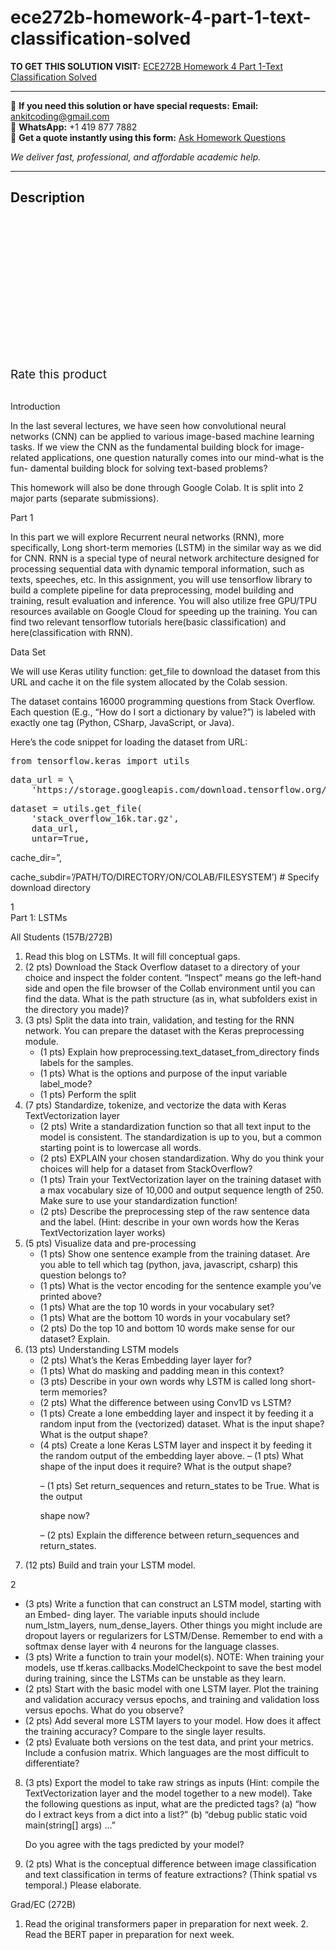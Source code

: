 # ece272b-homework-4-part-1-text-classification-solved
**TO GET THIS SOLUTION VISIT:** [ECE272B Homework 4 Part 1-Text Classification Solved](https://www.ankitcodinghub.com/product/ece272b-homework-4-part-1-text-classification-solved/)


---

📩 **If you need this solution or have special requests:** **Email:** ankitcoding@gmail.com  
📱 **WhatsApp:** +1 419 877 7882  
📄 **Get a quote instantly using this form:** [Ask Homework Questions](https://www.ankitcodinghub.com/services/ask-homework-questions/)

*We deliver fast, professional, and affordable academic help.*

---

<h2>Description</h2>



<div class="kk-star-ratings kksr-auto kksr-align-center kksr-valign-top" data-payload="{&quot;align&quot;:&quot;center&quot;,&quot;id&quot;:&quot;100186&quot;,&quot;slug&quot;:&quot;default&quot;,&quot;valign&quot;:&quot;top&quot;,&quot;ignore&quot;:&quot;&quot;,&quot;reference&quot;:&quot;auto&quot;,&quot;class&quot;:&quot;&quot;,&quot;count&quot;:&quot;0&quot;,&quot;legendonly&quot;:&quot;&quot;,&quot;readonly&quot;:&quot;&quot;,&quot;score&quot;:&quot;0&quot;,&quot;starsonly&quot;:&quot;&quot;,&quot;best&quot;:&quot;5&quot;,&quot;gap&quot;:&quot;4&quot;,&quot;greet&quot;:&quot;Rate this product&quot;,&quot;legend&quot;:&quot;0\/5 - (0 votes)&quot;,&quot;size&quot;:&quot;24&quot;,&quot;title&quot;:&quot;ECE272B Homework 4 Part 1-Text Classification Solved&quot;,&quot;width&quot;:&quot;0&quot;,&quot;_legend&quot;:&quot;{score}\/{best} - ({count} {votes})&quot;,&quot;font_factor&quot;:&quot;1.25&quot;}">

<div class="kksr-stars">

<div class="kksr-stars-inactive">
            <div class="kksr-star" data-star="1" style="padding-right: 4px">


<div class="kksr-icon" style="width: 24px; height: 24px;"></div>
        </div>
            <div class="kksr-star" data-star="2" style="padding-right: 4px">


<div class="kksr-icon" style="width: 24px; height: 24px;"></div>
        </div>
            <div class="kksr-star" data-star="3" style="padding-right: 4px">


<div class="kksr-icon" style="width: 24px; height: 24px;"></div>
        </div>
            <div class="kksr-star" data-star="4" style="padding-right: 4px">


<div class="kksr-icon" style="width: 24px; height: 24px;"></div>
        </div>
            <div class="kksr-star" data-star="5" style="padding-right: 4px">


<div class="kksr-icon" style="width: 24px; height: 24px;"></div>
        </div>
    </div>

<div class="kksr-stars-active" style="width: 0px;">
            <div class="kksr-star" style="padding-right: 4px">


<div class="kksr-icon" style="width: 24px; height: 24px;"></div>
        </div>
            <div class="kksr-star" style="padding-right: 4px">


<div class="kksr-icon" style="width: 24px; height: 24px;"></div>
        </div>
            <div class="kksr-star" style="padding-right: 4px">


<div class="kksr-icon" style="width: 24px; height: 24px;"></div>
        </div>
            <div class="kksr-star" style="padding-right: 4px">


<div class="kksr-icon" style="width: 24px; height: 24px;"></div>
        </div>
            <div class="kksr-star" style="padding-right: 4px">


<div class="kksr-icon" style="width: 24px; height: 24px;"></div>
        </div>
    </div>
</div>


<div class="kksr-legend" style="font-size: 19.2px;">
            <span class="kksr-muted">Rate this product</span>
    </div>
    </div>
<div class="page" title="Page 1">
<div class="layoutArea">
<div class="column">
&nbsp;

Introduction

In the last several lectures, we have seen how convolutional neural networks (CNN) can be applied to various image-based machine learning tasks. If we view the CNN as the fundamental building block for image-related applications, one question naturally comes into our mind-what is the fun- damental building block for solving text-based problems?

This homework will also be done through Google Colab. It is split into 2 major parts (separate submissions).

Part 1

In this part we will explore Recurrent neural networks (RNN), more specifically, Long short-term memories (LSTM) in the similar way as we did for CNN. RNN is a special type of neural network architecture designed for processing sequential data with dynamic temporal information, such as texts, speeches, etc. In this assignment, you will use tensorflow library to build a complete pipeline for data preprocessing, model building and training, result evaluation and inference. You will also utilize free GPU/TPU resources available on Google Cloud for speeding up the training. You can find two relevant tensorflow tutorials here(basic classification) and here(classification with RNN).

Data Set

We will use Keras utility function: get_file to download the dataset from this URL and cache it on the file system allocated by the Colab session.

The dataset contains 16000 programming questions from Stack Overflow. Each question (E.g., “How do I sort a dictionary by value?”) is labeled with exactly one tag (Python, CSharp, JavaScript, or Java).

Here’s the code snippet for loading the dataset from URL:

<pre>from tensorflow.keras import utils
</pre>
<pre>data_url = \
    'https://storage.googleapis.com/download.tensorflow.org/data/stack_overflow_16k.tar.gz'
</pre>
<pre>dataset = utils.get_file(
    'stack_overflow_16k.tar.gz',
    data_url,
    untar=True,
</pre>
cache_dir=”,

cache_subdir=’/PATH/TO/DIRECTORY/ON/COLAB/FILESYSTEM’) # Specify download directory

</div>
</div>
<div class="layoutArea">
<div class="column">
1

</div>
</div>
</div>
<div class="page" title="Page 2">
<div class="layoutArea">
<div class="column">
Part 1: LSTMs

All Students (157B/272B)

<ol>
<li>Read this blog on LSTMs. It will fill conceptual gaps.</li>
<li>(2 pts) Download the Stack Overflow dataset to a directory of your choice and inspect the folder content. “Inspect” means go the left-hand side and open the file browser of the Collab environment until you can find the data. What is the path structure (as in, what subfolders exist in the directory you made)?</li>
<li>(3 pts) Split the data into train, validation, and testing for the RNN network. You can prepare the dataset with the Keras preprocessing module.
<ul>
<li>(1 pts) Explain how preprocessing.text_dataset_from_directory finds labels for the samples.</li>
<li>(1 pts) What is the options and purpose of the input variable label_mode?</li>
<li>(1 pts) Perform the split</li>
</ul>
</li>
<li>(7 pts) Standardize, tokenize, and vectorize the data with Keras TextVectorization layer
<ul>
<li>(2 pts) Write a standardization function so that all text input to the model is consistent.
The standardization is up to you, but a common starting point is to lowercase all words.
</li>
<li>(2 pts) EXPLAIN your chosen standardization. Why do you think your choices will help for a dataset from StackOverflow?</li>
<li>(1 pts) Train your TextVectorization layer on the training dataset with a max vocabulary size of 10,000 and output sequence length of 250. Make sure to use your standardization function!</li>
<li>(2 pts) Describe the preprocessing step of the raw sentence data and the label. (Hint: describe in your own words how the Keras TextVectorization layer works)</li>
</ul>
</li>
<li>(5 pts) Visualize data and pre-processing
<ul>
<li>(1 pts) Show one sentence example from the training dataset. Are you able to tell which tag (python, java, javascript, csharp) this question belongs to?</li>
<li>(1 pts) What is the vector encoding for the sentence example you’ve printed above?</li>
<li>(1 pts) What are the top 10 words in your vocabulary set?</li>
<li>(1 pts) What are the bottom 10 words in your vocabulary set?</li>
<li>(2 pts) Do the top 10 and bottom 10 words make sense for our dataset? Explain.</li>
</ul>
</li>
<li>(13 pts) Understanding LSTM models
<ul>
<li>(2 pts) What’s the Keras Embedding layer layer for?</li>
<li>(1 pts) What do masking and padding mean in this context?</li>
<li>(3 pts) Describe in your own words why LSTM is called long short-term memories?</li>
<li>(2 pts) What the difference between using Conv1D vs LSTM?</li>
<li>(1 pts) Create a lone embedding layer and inspect it by feeding it a random input from the (vectorized) dataset. What is the input shape? What is the output shape?</li>
<li>(4 pts) Create a lone Keras LSTM layer and inspect it by feeding it the random output of the embedding layer above.
– (1 pts) What shape of the input does it require? What is the output shape?

– (1 pts) Set return_sequences and return_states to be True. What is the output

shape now?

– (2 pts) Explain the difference between return_sequences and return_states.
</li>
</ul>
</li>
<li>(12 pts) Build and train your LSTM model.</li>
</ol>
</div>
</div>
<div class="layoutArea">
<div class="column">
2

</div>
</div>
</div>
<div class="page" title="Page 3">
<div class="layoutArea">
<div class="column">
<ul>
<li>(3 pts) Write a function that can construct an LSTM model, starting with an Embed- ding layer. The variable inputs should include num_lstm_layers, num_dense_layers. Other things you might include are dropout layers or regularizers for LSTM/Dense. Remember to end with a softmax dense layer with 4 neurons for the language classes.</li>
<li>(3 pts) Write a function to train your model(s). NOTE: When training your models, use tf.keras.callbacks.ModelCheckpoint to save the best model during training, since the LSTMs can be unstable as they learn.</li>
<li>(2 pts) Start with the basic model with one LSTM layer. Plot the training and validation accuracy versus epochs, and training and validation loss versus epochs. What do you observe?</li>
<li>(2 pts) Add several more LSTM layers to your model. How does it affect the training accuracy? Compare to the single layer results.</li>
<li>(2 pts) Evaluate both versions on the test data, and print your metrics. Include a confusion matrix. Which languages are the most difficult to differentiate?</li>
</ul>
<ol start="8">
<li>(3 pts) Export the model to take raw strings as inputs (Hint: compile the TextVectorization layer and the model together to a new model). Take the following questions as input, what are the predicted tags?
(a) “how do I extract keys from a dict into a list?” (b) “debug public static void main(string[] args) …”

Do you agree with the tags predicted by your model?
</li>
<li>(2 pts) What is the conceptual difference between image classification and text classification in terms of feature extractions? (Think spatial vs temporal.) Please elaborate.</li>
</ol>
Grad/EC (272B)

1. Read the original transformers paper in preparation for next week. 2. Read the BERT paper in preparation for next week.

</div>
</div>
<div class="layoutArea">
<div class="column">
&nbsp;

</div>
</div>
</div>
